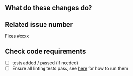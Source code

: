 <!--
Thank you for your contribution!

Please review https://github.com/alipay/fury/blob/main/CONTRIBUTING.rst before opening a pull request.
-->

## What do these changes do?

<!-- Please give a short brief about these changes. -->

## Related issue number

<!-- Are there any issues opened that will be resolved by merging this change? -->
Fixes #xxxx

## Check code requirements

- [ ] tests added / passed (if needed)
- [ ] Ensure all linting tests pass, see [here](https://github.com/alipay/fury/blob/main/CONTRIBUTING.rst) for how to run them
